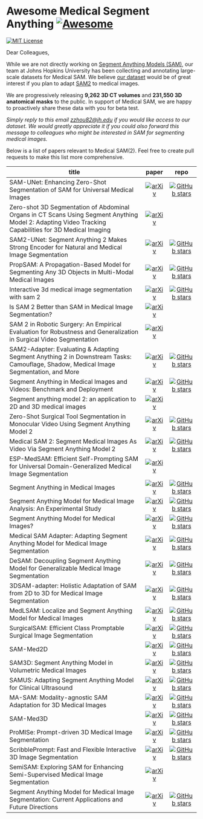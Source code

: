 # Awesome Medical Segment Anything [![Awesome](https://awesome.re/badge.svg)](https://awesome.re)

[![MIT License](https://img.shields.io/badge/license-MIT-green.svg)](https://opensource.org/licenses/MIT)

Dear Colleagues,
 
While we are not directly working on [Segment Anything Models (SAM)](https://segment-anything.com), our team at Johns Hopkins University has been collecting and annotating large-scale datasets for Medical SAM. We believe [our dataset](https://www.zongweiz.com/dataset) would be of great interest if you plan to adapt [SAM2](https://ai.meta.com/sam2/) to medical images.
 
We are progressively releasing **9,262 3D CT volumes** and **231,550 3D anatomical masks** to the public. In support of Medical SAM, we are happy to proactively share these data with you for beta test.
 
*Simply reply to this email <zzhou82@jh.edu> if you would like access to our dataset.*
*We would greatly appreciate it if you could also forward this message to colleagues who might be interested in SAM for segmenting medical images.*

Below is a list of papers relevant to Medical SAM(2). Feel free to create pull requests to make this list more comprehensive.

| **title** | **paper** | **repo** |
|-----------|:---------:|:---------:|
| SAM-UNet: Enhancing Zero-Shot Segmentation of SAM for Universal Medical Images | [![arXiv](https://img.shields.io/badge/arXiv-2408.09886-b31b1b.svg)](https://arxiv.org/pdf/2408.09886) | [![GitHub stars](https://img.shields.io/github/stars/Hhankyangg/sam-unet.svg?logo=github&label=Stars)](https://github.com/Hhankyangg/sam-unet) |
| Zero-shot 3D Segmentation of Abdominal Organs in CT Scans Using Segment Anything Model 2: Adapting Video Tracking Capabilities for 3D Medical Imaging | [![arXiv](https://img.shields.io/badge/arXiv-2408.06170-b31b1b.svg)](https://arxiv.org/pdf/2408.06170) |  |
| SAM2-UNet: Segment Anything 2 Makes Strong Encoder for Natural and Medical Image Segmentation | [![arXiv](https://img.shields.io/badge/arXiv-2408.08870-b31b1b.svg)](https://arxiv.org/pdf/2408.08870) | [![GitHub stars](https://img.shields.io/github/stars/WZH0120/SAM2-UNet.svg?logo=github&label=Stars)](https://github.com/WZH0120/SAM2-UNet) |
| PropSAM: A Propagation-Based Model for Segmenting Any 3D Objects in Multi-Modal Medical Images | [![arXiv](https://img.shields.io/badge/arXiv-2408.13836-b31b1b.svg)](https://arxiv.org/pdf/2408.13836) | [![GitHub stars](https://img.shields.io/github/stars/czifan/PropSAM.svg?logo=github&label=Stars)](https://github.com/czifan/PropSAM) |
| Interactive 3d medical image segmentation with sam 2 | [![arXiv](https://img.shields.io/badge/arXiv-2408.02635-b31b1b.svg)](https://arxiv.org/pdf/2408.02635) | [![GitHub stars](https://img.shields.io/github/stars/Chuyun-Shen/SAM_2_Medical_3D.svg?logo=github&label=Stars)](https://github.com/Chuyun-Shen/SAM_2_Medical_3D) |
| Is SAM 2 Better than SAM in Medical Image Segmentation? | [![arXiv](https://img.shields.io/badge/arXiv-2408.04212-b31b1b.svg)](https://arxiv.org/pdf/2408.04212) |  |
| SAM 2 in Robotic Surgery: An Empirical Evaluation for Robustness and Generalization in Surgical Video Segmentation | [![arXiv](https://img.shields.io/badge/arXiv-2408.04593-b31b1b.svg)](https://arxiv.org/pdf/2408.04593) |  |
| SAM2-Adapter: Evaluating & Adapting Segment Anything 2 in Downstream Tasks: Camouflage, Shadow, Medical Image Segmentation, and More | [![arXiv](https://img.shields.io/badge/arXiv-2408.04579-b31b1b.svg)](https://arxiv.org/pdf/2408.04579) | [![GitHub stars](https://img.shields.io/github/stars/tianrun-chen/SAM-Adapter-PyTorch.svg?logo=github&label=Stars)](https://github.com/tianrun-chen/SAM-Adapter-PyTorch) |
| Segment Anything in Medical Images and Videos: Benchmark and Deployment | [![arXiv](https://img.shields.io/badge/arXiv-2408.03322-b31b1b.svg)](https://arxiv.org/pdf/2408.03322) | [![GitHub stars](https://img.shields.io/github/stars/bowang-lab/MedSAM.svg?logo=github&label=Stars)](https://github.com/bowang-lab/MedSAM) |
| Segment anything model 2: an application to 2D and 3D medical images | [![arXiv](https://img.shields.io/badge/arXiv-2408.00756-b31b1b.svg)](https://arxiv.org/pdf/2408.00756) |  |
| Zero-Shot Surgical Tool Segmentation in Monocular Video Using Segment Anything Model 2 | [![arXiv](https://img.shields.io/badge/arXiv-2408.01648-b31b1b.svg)](https://arxiv.org/pdf/2408.01648) | [![GitHub stars](https://img.shields.io/github/stars/AngeLouCN/SAM-2_Surgical_Video.svg?logo=github&label=Stars)](https://github.com/AngeLouCN/SAM-2_Surgical_Video) |
| Medical SAM 2: Segment Medical Images As Video Via Segment Anything Model 2 | [![arXiv](https://img.shields.io/badge/arXiv-2408.00874-b31b1b.svg)](https://arxiv.org/pdf/2408.00874) | [![GitHub stars](https://img.shields.io/github/stars/MedicineToken/Medical-SAM2.svg?logo=github&label=Stars)](https://github.com/MedicineToken/Medical-SAM2) |
| ESP-MedSAM: Efficient Self-Prompting SAM for Universal Domain-Generalized Medical Image Segmentation | [![arXiv](https://img.shields.io/badge/arXiv-2407.14153-b31b1b.svg)](https://arxiv.org/pdf/2407.14153) |  |
| Segment Anything in Medical Images | [![arXiv](https://img.shields.io/badge/arXiv-2304.12306-b31b1b.svg)](https://arxiv.org/pdf/2304.12306.pdf) | [![GitHub stars](https://img.shields.io/github/stars/bowang-lab/MedSAM.svg?logo=github&label=Stars)](https://github.com/bowang-lab/MedSAM) |
| Segment Anything Model for Medical Image Analysis: An Experimental Study | [![arXiv](https://img.shields.io/badge/arXiv-2304.10517-b31b1b.svg)](https://arxiv.org/pdf/2304.10517.pdf) | [![GitHub stars](https://img.shields.io/github/stars/mazurowski-lab/segment-anything-medical.svg?logo=github&label=Stars)](https://github.com/mazurowski-lab/segment-anything-medical) |
| Segment Anything Model for Medical Images? | [![arXiv](https://img.shields.io/badge/arXiv-2304.14660-b31b1b.svg)](https://arxiv.org/pdf/2304.14660.pdf) | [![GitHub stars](https://img.shields.io/github/stars/yuhoo0302/Segment-Anything-Model-for-Medical-Images.svg?logo=github&label=Stars)](https://github.com/yuhoo0302/Segment-Anything-Model-for-Medical-Images) |
| Medical SAM Adapter: Adapting Segment Anything Model for Medical Image Segmentation | [![arXiv](https://img.shields.io/badge/arXiv-2304.12620-b31b1b.svg)](https://arxiv.org/pdf/2304.12620.pdf) | [![GitHub stars](https://img.shields.io/github/stars/KidsWithTokens/Medical-SAM-Adapter.svg?logo=github&label=Stars)](https://github.com/KidsWithTokens/Medical-SAM-Adapter) |
| DeSAM: Decoupling Segment Anything Model for Generalizable Medical Image Segmentation | [![arXiv](https://img.shields.io/badge/arXiv-2306.00499-b31b1b.svg)](https://arxiv.org/pdf/2306.00499.pdf) | [![GitHub stars](https://img.shields.io/github/stars/yifangao112/DeSAM.svg?logo=github&label=Stars)](https://github.com/yifangao112/DeSAM) |
| 3DSAM-adapter: Holistic Adaptation of SAM from 2D to 3D for Medical Image Segmentation | [![arXiv](https://img.shields.io/badge/arXiv-2306.13465-b31b1b.svg)](https://arxiv.org/pdf/2306.13465.pdf) | [![GitHub stars](https://img.shields.io/github/stars/med-air/3DSAM-adapter.svg?logo=github&label=Stars)](https://github.com/med-air/3DSAM-adapter) |
| MedLSAM: Localize and Segment Anything Model for Medical Images | [![arXiv](https://img.shields.io/badge/arXiv-2306.14752-b31b1b.svg)](https://arxiv.org/pdf/2306.14752.pdf) | [![GitHub stars](https://img.shields.io/github/stars/openmedlab/MedLSAM.svg?logo=github&label=Stars)](https://github.com/openmedlab/MedLSAM) |
| SurgicalSAM: Efficient Class Promptable Surgical Image Segmentation | [![arXiv](https://img.shields.io/badge/arXiv-2308.08746-b31b1b.svg)](https://arxiv.org/pdf/2308.08746.pdf) | [![GitHub stars](https://img.shields.io/github/stars/wenxi-yue/SurgicalSAM.svg?logo=github&label=Stars)](https://github.com/wenxi-yue/SurgicalSAM) |
| SAM-Med2D | [![arXiv](https://img.shields.io/badge/arXiv-2308.16184-b31b1b.svg)](https://arxiv.org/pdf/2308.16184.pdf) | [![GitHub stars](https://img.shields.io/github/stars/OpenGVLab/SAM-Med2D.svg?logo=github&label=Stars)](https://github.com/OpenGVLab/SAM-Med2D) |
| SAM3D: Segment Anything Model in Volumetric Medical Images | [![arXiv](https://img.shields.io/badge/arXiv-2309.03493-b31b1b.svg)](https://arxiv.org/pdf/2309.03493.pdf) | [![GitHub stars](https://img.shields.io/github/stars/UARK-AICV/SAM3D.svg?logo=github&label=Stars)](https://github.com/UARK-AICV/SAM3D) |
| SAMUS: Adapting Segment Anything Model for Clinical Ultrasound | [![arXiv](https://img.shields.io/badge/arXiv-2309.06824-b31b1b.svg)](https://arxiv.org/pdf/2309.06824.pdf) | [![GitHub stars](https://img.shields.io/github/stars/xianlin7/SAMUS.svg?logo=github&label=Stars)](https://github.com/xianlin7/SAMUS) |
| MA-SAM: Modality-agnostic SAM Adaptation for 3D Medical Images | [![arXiv](https://img.shields.io/badge/arXiv-2309.08842-b31b1b.svg)](https://arxiv.org/pdf/2309.08842.pdf) | [![GitHub stars](https://img.shields.io/github/stars/cchen-cc/MA-SAM.svg?logo=github&label=Stars)](https://github.com/cchen-cc/MA-SAM) |
| SAM-Med3D | [![arXiv](https://img.shields.io/badge/arXiv-2310.15161-b31b1b.svg)](https://arxiv.org/pdf/2310.15161.pdf) | [![GitHub stars](https://img.shields.io/github/stars/uni-medical/SAM-Med3D.svg?logo=github&label=Stars)](https://github.com/uni-medical/SAM-Med3D) |
| ProMISe: Prompt-driven 3D Medical Image Segmentation | [![arXiv](https://img.shields.io/badge/arXiv-2310.19721-b31b1b.svg)](https://arxiv.org/pdf/2310.19721.pdf) | [![GitHub stars](https://img.shields.io/github/stars/MedICL-VU/ProMISe.svg?logo=github&label=Stars)](https://github.com/MedICL-VU/ProMISe) |
| ScribblePrompt: Fast and Flexible Interactive 3D Image Segmentation | [![arXiv](https://img.shields.io/badge/arXiv-2312.07381-b31b1b.svg)](https://arxiv.org/pdf/2312.07381.pdf) | [![GitHub stars](https://img.shields.io/github/stars/halleewong/ScribblePrompt.svg?logo=github&label=Stars)](https://github.com/halleewong/ScribblePrompt) |
| SemiSAM: Exploring SAM for Enhancing Semi-Supervised Medical Image Segmentation | [![arXiv](https://img.shields.io/badge/arXiv-2312.06316-b31b1b.svg)](https://arxiv.org/pdf/2312.06316.pdf) |  |
| Segment Anything Model for Medical Image Segmentation: Current Applications and Future Directions | [![arXiv](https://img.shields.io/badge/arXiv-2401.03495-b31b1b.svg)](https://arxiv.org/pdf/2401.03495.pdf) | [![GitHub stars](https://img.shields.io/github/stars/YichiZhang98/SAM4MIS.svg?logo=github&label=Stars)](https://github.com/YichiZhang98/SAM4MIS) |
